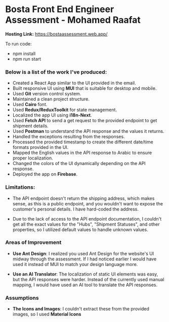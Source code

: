 # Bosta Front End Engineer Assessment - Mohamed Raafat

**Hosting Link:** https://bostaassessment.web.app/

To run code:
- npm install
- npm run start
### Below is a list of the work I've produced:
- Created a React App similar to the UI provided in the email.
- Built responsive UI using **MUI** that is suitable for desktop and mobile.
- Used **Git** version control system.
- Maintained a clean project structure.
- Used **Cairo** font.
- Used **Redux/ReduxToolkit** for state management.
- Localized the app UI using **i18n-Next**.
- Used **Fetch API** to send a get request to the provided endpoint to get shipment details.
- Used **Postman** to understand the API response and the values it returns.
- Handled the exceptions resulting from the responses.
- Processed the provided timestamp to create the different date/time formats provided in the UI.
- Mapped the English values in the API response to Arabic to ensure proper localization.
- Changed the colors of the UI dynamically depending on the API response.
- Deployed the app on **Firebase**.

### Limitations:
- The API endpoint doesn't return the shipping address, which makes sense, as this is a public endpoint, and you wouldn't want to expose the customer's personal details. I have hard-coded the address.

- Due to the lack of access to the API endpoint documentation, I couldn't get all the exact values for the "Hubs", "Shipment Statuses", and other properties, so I utilized default values to handle unknown values.

### Areas of Improvement
-  **Use Ant Design**: I realized you used Ant Design for the website's UI midway through the assessment. If I had noticed earlier I would have used it instead of MUI to match your design language more.

-  **Use an AI Translator**: The localization of static UI elements was easy, but the API responses were harder. Instead of the currently used manual mapping, I would have used an AI tool to translate the API responses.

### Assumptions
- **The Icons and Images**: I couldn't extract these from the provided images, so I used **Material Icons**
